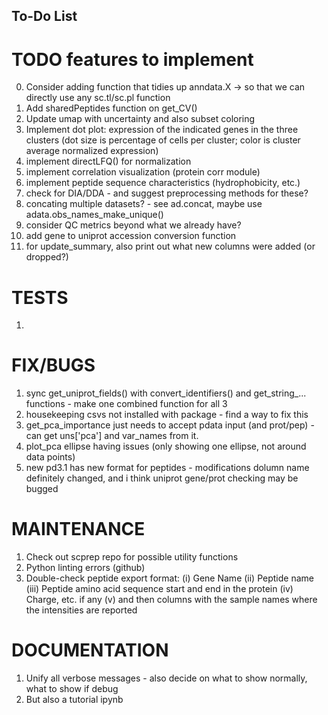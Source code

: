 ## To-Do List

# TODO features to implement
0. Consider adding function that tidies up anndata.X -> so that we can directly use any sc.tl/sc.pl function
1. Add sharedPeptides function on get_CV()
2. Update umap with uncertainty and also subset coloring
3. Implement dot plot: expression of the indicated genes in the three clusters (dot size is percentage of cells per cluster; color is cluster average normalized expression)
4. implement directLFQ() for normalization
5. implement correlation visualization (protein corr module)
6. implement peptide sequence characteristics (hydrophobicity, etc.)
7. check for DIA/DDA - and suggest preprocessing methods for these?
8. concating multiple datasets? - see ad.concat, maybe use adata.obs_names_make_unique()
9. consider QC metrics beyond what we already have?
10. add gene to uniprot accession conversion function
11. for update_summary, also print out what new columns were added (or dropped?)

# TESTS
1.  

# FIX/BUGS
1. sync get_uniprot_fields() with convert_identifiers() and get_string_... functions - make one combined function for all 3
2. housekeeping csvs not installed with package - find a way to fix this
3. get_pca_importance just needs to accept pdata input (and prot/pep) - can get uns['pca'] and var_names from it.
4. plot_pca ellipse having issues (only showing one ellipse, not around data points)
5. new pd3.1 has new format for peptides - modifications dolumn name definitely changed, and i think uniprot gene/prot checking may be bugged

# MAINTENANCE
1. Check out scprep repo for possible utility functions
2. Python linting errors (github)
3. Double-check peptide export format: (i) Gene Name (ii) Peptide name (iii) Peptide amino acid sequence start and end in the protein (iv) Charge, etc. if any (v) and then columns with the sample names where the intensities are reported

# DOCUMENTATION
1. Unify all verbose messages - also decide on what to show normally, what to show if debug
2. But also a tutorial ipynb